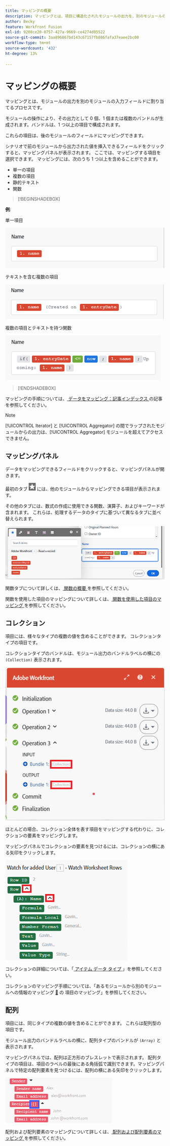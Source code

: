 ```yaml
---
title: マッピングの概要
description: マッピングとは、項目に構造化されたモジュールの出力を、別のモジュールの入力フィールドに割り当てるプロセスです。
author: Becky
feature: Workfront Fusion
exl-id: 9208ce20-0757-427a-9669-ce4274d05522
source-git-commit: 3aa896867bd143c67157fb886fafa37eaee2bc00
workflow-type: tm+mt
source-wordcount: '432'
ht-degree: 13%

---
```


# マッピングの概要

マッピングとは、モジュールの出力を別のモジュールの入力フィールドに割り当てるプロセスです。

モジュールの操作により、その出力として 0 個、1 個または複数のバンドルが生成されます。バンドルは、1 つ以上の項目で構成されます。

これらの項目は、後のモジュールのフィールドにマッピングできます。

シナリオで前のモジュールから出力された値を挿入できるフィールドをクリックすると、マッピングパネルが表示されます。 ここでは、マッピングする項目を選択できます。 マッピングには、次のうち 1 つ以上を含めることができます。

* 単一の項目
* 複数の項目
* 静的テキスト
* 関数

>[!BEGINSHADEBOX]

**例**:

単一項目

![ 単一項目をマッピング ](assets/map-single.png)

テキストを含む複数の項目

![ 複数の項目をマッピング ](assets/map-multiple-with-text.png)

複数の項目とテキストを持つ関数

![ テキストを使用して数式をマッピング ](assets/map-formula-with-text.png)


>[!ENDSHADEBOX]


マッピングの手順については、[ データをマッピング：記事インデックス ](/help/workfront-fusion/create-scenarios/map-data/map-data-toc.md) の記事を参照してください。

>[!NOTE]
>
>[!UICONTROL Iterator] と [!UICONTROL Aggregator] の間でラップされたモジュールからの出力は、[!UICONTROL Aggregator] モジュールを超えてアクセスできません。

## マッピングパネル

データをマッピングできるフィールドをクリックすると、マッピングパネルが開きます。

最初のタブ ![ 他のモジュールからマッピング ](assets/toolbar-icon-functions-you-map-from-other-modules.png) には、他のモジュールからマッピングできる項目が表示されます。

その他のタブには、数式の作成に使用できる関数、演算子、およびキーワードが含まれます。 これらは、処理するデータのタイプに基づいて異なるタブに並べ替えられます。

![ マッピングパネル ](assets/mapping-panel-blank.png)


関数タブについて詳しくは、[ 関数の概要 ](/help/workfront-fusion/get-started-with-fusion/understand-fusion/function-overview.md) を参照してください。

関数を使用した項目のマッピングについて詳しくは、[ 関数を使用した項目のマッピング ](/help/workfront-fusion/create-scenarios/map-data/map-using-functions.md) を参照してください。

## コレクション

項目には、様々なタイプの複数の値を含めることができます。 コレクションタイプの項目です。

コレクションタイプのバンドルは、モジュール出力のバンドルラベルの横にの `(Collection)` 表示されます。

![ コレクション ](assets/collection.png)

ほとんどの場合、コレクション全体を表す項目をマッピングする代わりに、コレクションの要素をマッピングします。

マッピングパネルでコレクションの要素を見つけるには、コレクションの横にある矢印をクリックします。

![ コレクションドロップダウン ](assets/collection-dropdown.png)

コレクションの詳細については、「[ アイテム データ タイプ ](/help/workfront-fusion/references/mapping-panel/data-types/item-data-types.md)」を参照してください。

コレクションのマッピング手順については、「あるモジュールから別のモジュールへの情報のマッピング [&#128279;](/help/workfront-fusion/create-scenarios/map-data/map-data-from-one-to-another.md#map-an-item) の  項目のマッピング」を参照してください。

## 配列

項目には、同じタイプの複数の値を含めることができます。 これらは配列型の項目です。

モジュール出力のバンドルラベルの横に、配列タイプのバンドルが `(Array)` と表示されます。

マッピングパネルでは、配列は正方形のブレスレットで表示されます。 配列タイプの項目は、項目のラベルの最後にある角括弧で識別できます。マッピングパネルで特定の配列要素を見つけるには、配列の横にある矢印をクリックします。

![ 配列 ](assets/array.png)

配列および配列要素のマッピングについて詳しくは、[ 配列および配列要素のマッピング ](/help/workfront-fusion/create-scenarios/map-data/map-an-array.md) を参照してください。
